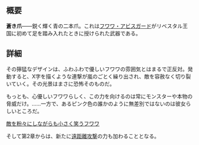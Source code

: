 <!-- title: 蒼き爪 -->

<!-- quote: バウバウ〜 えへへへへ -->

<!-- chapters: -1 -->

<!-- images: (フワワが初めて蒼き爪を振るう姿), (インベントリに映る蒼き爪), (蒼き爪の能力が発動した瞬間) -->

<!-- model: true -->

## 概要

**蒼き爪**――鋭く輝く青の二本爪。これは[フワワ・アビスガード](#entry:fuwawa-entry)がリベスタル王国に初めて足を踏み入れたときに授けられた武器である。

## 詳細

その獰猛なデザインは、ふわふわで優しいフワワの雰囲気とはまるで正反対。発動すると、X字を描くような連撃が嵐のごとく繰り出され、敵を容赦なく切り裂いていく。その光景はまさに恐怖そのものだ。

もっとも、心優しいフワワらしく、この力を向けるのは常にモンスターや本物の脅威だけ。……一方で、あるピンク色の誰かのように無差別ではないのは彼女らしいところだ。

[敵を粉々にしながらも小さく笑うフワワ](#embed:https://www.youtube.com/live/3s_pVYBEax0?feature=shared&t=5667)

そして第2章からは、新たに[遠距離攻撃](#entry:revelations-entry)の力も加わることとなる。
